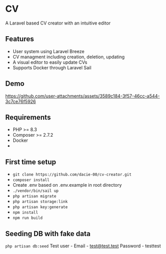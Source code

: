 # CV 

A Laravel based CV creator with an intuitive editor

## Features

* User system using Laravel Breeze
* CV managment including creation, deletion, updating
* A visual editor to easily update CVs
* Supports Docker through Laravel Sail

## Demo

https://github.com/user-attachments/assets/3589c184-3f57-46cc-a544-3c7ce76f5926


## Requirements

* PHP >= 8.3
* Composer >= 2.7.2
* Docker
* 

## First time setup

* ```git clone https://github.com/dacie-00/cv-creator.git```
* ```composer install```
* Create .env based on .env.example in root directory
* ```./vendor/bin/sail up```
* ```php artisan migrate```
* ```php artisan storage:link```
* ```php artisan key:generate```
* ```npm install```
* ```npm run build```

## Seeding DB with fake data
```php artisan db:seed```
Test user - 
    Email - test@test.test
    Password - testtest
